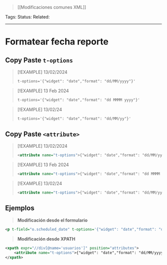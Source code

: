 > [[Modificaciones comunes XML]]

Tags: 
Status: 
Related: 

___

# Formatear fecha reporte
## Copy Paste `t-options`

> [!EXAMPLE] 13/02/2024
> ```xml
>t-options='{"widget": "date","format": "dd/MM/yyyy"}'
>``` 

> [!EXAMPLE] 13 Feb 2024
> ```xml
>t-options='{"widget": "date","format": "dd MMMM yyyy"}'
>``` 

> [!EXAMPLE] 13/02/24
> ```xml
>t-options='{"widget": "date","format": "dd/MM/yy"}'
>``` 

## Copy Paste `<attribute>`

> [!EXAMPLE] 13/02/2024
> ```xml
><attribute name="t-options">{"widget": "date","format": "dd/MM/yyyy"}</attribute>
>``` 

> [!EXAMPLE] 13 Feb 2024
> ```xml
> <attribute name="t-options">{"widget": "date","format": "dd MMMM yyyy"}</attribute>>
> ``` 

> [!EXAMPLE] 13/02/24
> ```xml
><attribute name="t-options">{"widget": "date","format": "dd/MM/yy"}</attribute>>
>``` 

## Ejemplos
> **Modificación desde el formulario**
```xml
<p t-field="o.scheduled_date" t-options='{"widget": "date","format": "dd/MM/yyyy"}'/>
```

> **Modificación desde XPATH**
```xml
<xpath expr="//div[@name='usuarios']" position="attributes">
	<attribute name="t-options">{"widget": "date","format": "dd/MM/yyyy"}</attribute>
</xpath>
```
